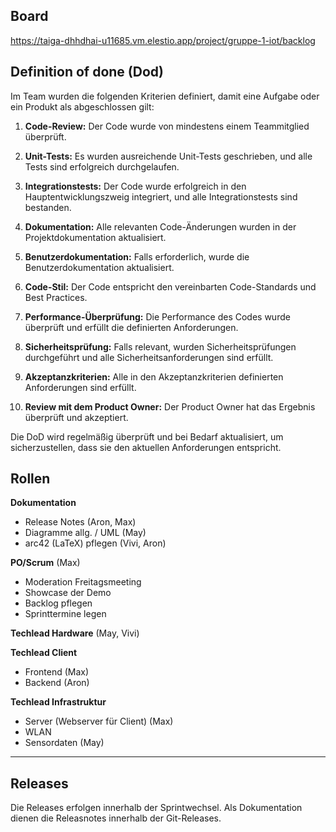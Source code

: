 ## Board
https://taiga-dhhdhai-u11685.vm.elestio.app/project/gruppe-1-iot/backlog

## Definition of done (Dod)

Im Team wurden die folgenden Kriterien definiert, damit eine Aufgabe oder ein Produkt als abgeschlossen gilt:
1. **Code-Review:** Der Code wurde von mindestens einem Teammitglied überprüft.

2. **Unit-Tests:** Es wurden ausreichende Unit-Tests geschrieben, und alle Tests sind erfolgreich durchgelaufen.

3. **Integrationstests:** Der Code wurde erfolgreich in den Hauptentwicklungszweig integriert, und alle Integrationstests sind bestanden.

4. **Dokumentation:** Alle relevanten Code-Änderungen wurden in der Projektdokumentation aktualisiert.

5. **Benutzerdokumentation:** Falls erforderlich, wurde die Benutzerdokumentation aktualisiert.

6. **Code-Stil:** Der Code entspricht den vereinbarten Code-Standards und Best Practices.

7. **Performance-Überprüfung:** Die Performance des Codes wurde überprüft und erfüllt die definierten Anforderungen.

8. **Sicherheitsprüfung:** Falls relevant, wurden Sicherheitsprüfungen durchgeführt und alle Sicherheitsanforderungen sind erfüllt.

9. **Akzeptanzkriterien:** Alle in den Akzeptanzkriterien definierten Anforderungen sind erfüllt.

10. **Review mit dem Product Owner:** Der Product Owner hat das Ergebnis überprüft und akzeptiert.

Die DoD wird regelmäßig überprüft und bei Bedarf aktualisiert, um sicherzustellen, dass sie den aktuellen Anforderungen entspricht.


## Rollen
**Dokumentation** 
- Release Notes (Aron, Max)
- Diagramme allg.  / UML (May)
- arc42 (LaTeX) pflegen (Vivi, Aron)

**PO/Scrum** (Max)
- Moderation Freitagsmeeting 
- Showcase der Demo
- Backlog pflegen
- Sprinttermine legen

**Techlead Hardware** (May, Vivi)

**Techlead Client**
- Frontend (Max)
- Backend (Aron)

**Techlead Infrastruktur**
- Server (Webserver für Client) (Max)
- WLAN 
- Sensordaten (May)
----

## Releases
Die Releases erfolgen innerhalb der Sprintwechsel. Als Dokumentation dienen die Releasnotes innerhalb der Git-Releases.


